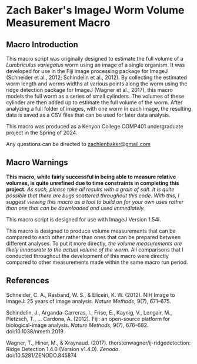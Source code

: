 ﻿# Zach Baker's ImageJ Worm Volume Measurement Macro
## Macro Introduction
This macro script was originally designed to estimate the full volume of a *Lumbriculus variegatus* worm using an image of a single organism. It was developed for use in the Fiji image processing package for ImageJ (Schneider et al., 2012; Schindelin et al., 2012). By collecting the estimated worm length and worms widths at various points along the worm using the ridge detection package for ImageJ (Wagner et al., 2017), this macro models the full worm as a series of small cylinders. The volumes of these cylinder are then added up to estimate the full volume of the worm. After analyzing a full folder of images, with one worm in each image, the resulting data is saved as a CSV files that can be used for later data analysis.

This macro was produced as a Kenyon College COMP401 undergraduate project in the Spring of 2024.

Any questions can be directed to zachlenbaker@gmail.com

## Macro Warnings
**This macro, while fairly successful in being able to measure relative volumes, is quite unrefined due to time constraints in completing this project.**
*As such, please take all results with a grain of salt. It is quite possible that there are bugs scattered throughout this code. With this, I suggest viewing this macro as a tool to build on for your own uses rather than one that can be downloaded and used immediately.*

This macro script is designed for use with ImageJ Version 1.54i.

This macro is designed to produce volume measurements that can be compared to each other rather than ones that can be prepared between different analyses. To put it more directly, *the volume measurements are likely innacurate to the actual volume of the worm*. All comparisons that I conducted throughout the development of this macro were directly compared to other measurements made within the same macro run period.

## References
Schneider, C. A., Rasband, W. S., & Eliceiri, K. W. (2012). NIH Image to ImageJ: 25 years of image analysis. *Nature Methods*, 9(7), 671–675.

Schindelin, J., Arganda-Carreras, I., Frise, E., Kaynig, V., Longair, M., Pietzsch, T., … Cardona, A. (2012). Fiji: an open-source platform for biological-image analysis. *Nature Methods*, 9(7), 676–682. doi:10.1038/nmeth.2019

Wagner, T., Hiner, M., & Xraynaud. (2017). thorstenwagner/ij-ridgedetection: Ridge Detection 1.4.0 (Version v1.4.0). *Zenodo*. doi:10.5281/ZENODO.845874

